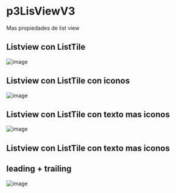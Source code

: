 # p3LisViewV3
Mas propiedades de list view
## Listview con ListTile

![image](https://github.com/user-attachments/assets/c4971e17-874f-40f6-9fe1-3f4bb5bf3352)

## Listview con ListTile con iconos

![image](https://github.com/user-attachments/assets/e0396e26-94b3-49dd-adac-aa113a95d8c0)

## Listview con ListTile con texto mas iconos

![image](https://github.com/user-attachments/assets/9c4ac194-e1cd-43b5-91a7-797ca03f5234)

## Listview con ListTile con texto mas iconos
## leading + trailing

![image](https://github.com/user-attachments/assets/abb35c5f-20ae-4a54-90f1-53ee8b2021de)





